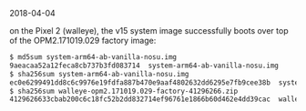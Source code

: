 2018-04-04

on the Pixel 2 (walleye), the v15 system image successfully boots over top of the OPM2.171019.029 factory image:

```bash
$ md5sum system-arm64-ab-vanilla-nosu.img
9aeacaa52a12feca8cb737b3fd083714  system-arm64-ab-vanilla-nosu.img
$ sha256sum system-arm64-ab-vanilla-nosu.img 
ec0e6299491dd8c6c9976e19fdfa887b470e9aaf4802632dd6295e7fb9cee38b  system-arm64-ab-vanilla-nosu.img
$ sha256sum walleye-opm2.171019.029-factory-41296266.zip 
4129626633cbab200c6c18fc52b2dd832714ef96761e1866b60d462e4dd39cac  walleye-opm2.171019.029-factory-41296266.zip
```

